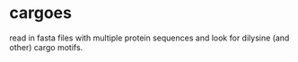 # cargoes
read in fasta files with multiple protein sequences and look for dilysine (and other) cargo motifs.
